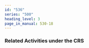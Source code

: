 ```yaml
---
id: "536"
series: "500"
heading_level: 3
page_in_manual: 530-18
---
```


### Related Activities under the CRS